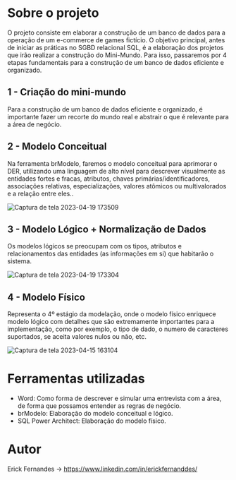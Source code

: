 # Sobre o projeto
O projeto consiste em elaborar a construção de um banco de dados para a operação de um e-commerce de games fictício.
O objetivo principal, antes de iniciar as práticas no SGBD relacional SQL, é a elaboração dos projetos que irão realizar a construção do Mini-Mundo. Para isso, passaremos por 4 etapas fundamentais para a construção de um banco de dados eficiente e organizado.

## 1 - Criação do mini-mundo
Para a construção de um banco de dados eficiente e organizado, é importante fazer um recorte do mundo real e abstrair o que é relevante para a área de negócio.



## 2 - Modelo Conceitual
Na ferramenta brModelo, faremos o modelo conceitual para aprimorar o DER, utilizando uma linguagem de alto nível para descrever visualmente as entidades fortes e fracas, atributos, chaves primárias/identificadores, associações relativas, especializações, valores atômicos ou multivalorados e a relação entre eles..

![Captura de tela 2023-04-19 173509](https://user-images.githubusercontent.com/88864793/233192938-2ca90c07-44dd-44ec-9d09-7b4be85e3012.png)




## 3 - Modelo Lógico + Normalização de Dados
Os modelos lógicos se preocupam com os tipos, atributos e relacionamentos das entidades (as informações em si) que habitarão o sistema.

![Captura de tela 2023-04-19 173304](https://user-images.githubusercontent.com/88864793/233192535-c6dfba45-824d-4ff2-8c29-cb43da58ac61.png)





## 4 - Modelo Físico
Representa o 4º estágio da modelação, onde o modelo físico enriquece modelo lógico com detalhes que são extremamente importantes para a implementação, como por exemplo, o tipo de dado, o numero de caracteres suportados, se aceita valores nulos ou não, etc. 

![Captura de tela 2023-04-15 163104](https://user-images.githubusercontent.com/88864793/232249752-b0f45f3e-7982-49c4-935d-5ec04bdbfedc.png)



# Ferramentas utilizadas

- Word: Como forma de descrever e simular uma entrevista com a área, de forma que possamos entender as regras de negócio.<br>
- brModelo: Elaboração do modelo conceitual e lógico.<br>
- SQL Power Architect: Elaboração do modelo físico.


# Autor
Erick Fernandes → https://www.linkedin.com/in/erickfernanddes/

